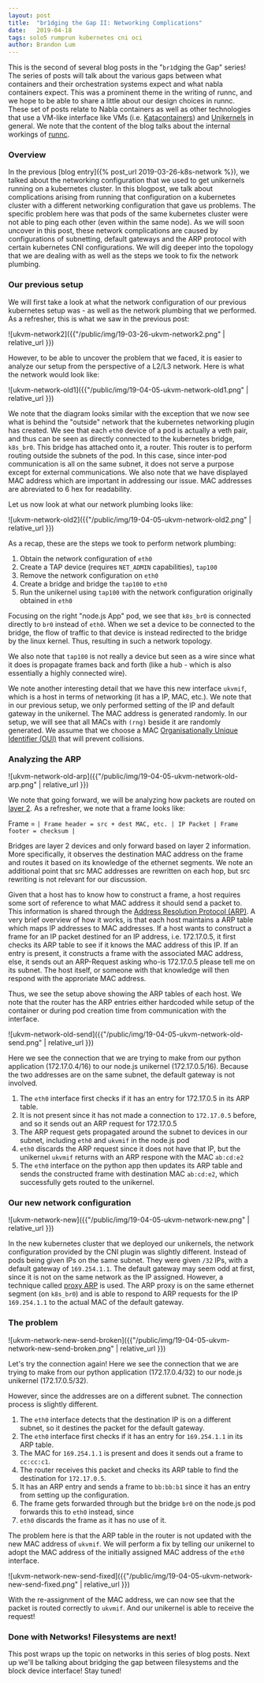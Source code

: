 ```yaml
---
layout: post
title:  "br1dging the Gap II: Networking Complications"
date:   2019-04-18
tags: solo5 rumprun kubernetes cni oci
author: Brandon Lum
---
```


This is the second of several blog posts in the "`br1`dging the Gap" series! The series of posts will talk about the various gaps between what containers and their orchestration systems expect and what nabla containers expect.
This was a prominent theme in the writing of runnc, and we hope to be able to share a little about our design choices in runnc.
These set of posts relate to Nabla containers as well as other technologies that use a VM-like interface like VMs (i.e. [Katacontainers](https://katacontainers.io/)) and [Unikernels](https://en.wikipedia.org/wiki/Unikernel) in general.
We note that the content of the blog talks about the internal workings of [runnc](https://github.com/nabla-containers/runnc).

### Overview

In the previous [blog entry]({% post_url 2019-03-26-k8s-network %}), we talked about the networking configuration that we used to get unikernels running on a kubernetes cluster. In this blogpost, we talk about complications arising from running that configuration on a kubernetes cluster with a different networking configuration that gave us problems. The specific problem here was that pods of the same kubernetes cluster were not able to ping each other (even within the same
node).
As we will soon uncover in this post, these network complications are caused by configurations of subnetting, default gateways and the ARP protocol with certain kubernetes CNI configurations. We will dig deeper into the topology that we are dealing with as well as the steps we took to fix the network plumbing.

### Our previous setup

We will first take a look at what the network configuration of our previous kubernetes setup was - as well as the network plumbing that we performed. As a refresher, this is what we saw in the previous post:

![ukvm-network2]({{"/public/img/19-03-26-ukvm-network2.png" | relative_url }})

However, to be able to uncover the problem that we faced, it is easier to analyze our setup from the perspective of a L2/L3 network. Here is what the network would look like:

![ukvm-network-old1]({{"/public/img/19-04-05-ukvm-network-old1.png" | relative_url }})

We note that the diagram looks similar with the exception that we now see what is behind the "outside" network that the kubernetes networking plugin has created. We see that each `eth0` device of a pod is actually a veth pair, and thus can be seen as directly connected to the kubernetes bridge, `k8s_br0`. This bridge has attached onto it, a router. This router is to perform routing outside the subnets of the pod. In this case, since inter-pod communication is all on the same
subnet, it does not serve a purpose except for external communications. We also note that we have displayed MAC address which are important in addressing our issue. MAC addresses are abreviated to 6 hex for readability.

Let us now look at what our network plumbing looks like:

![ukvm-network-old2]({{"/public/img/19-04-05-ukvm-network-old2.png" | relative_url }})

As a recap, these are the steps we took to perform network plumbing:

1. Obtain the network configuration of `eth0`
2. Create a TAP device (requires `NET_ADMIN` capabilities), `tap100`
3. Remove the network configuration on `eth0`
4. Create a bridge and bridge the `tap100` to `eth0`
5. Run the unikernel using `tap100` with the network configuration originally obtained in `eth0`

Focusing on the right "node.js App" pod, we see that `k8s_br0` is connected directly to `br0` instead of `eth0`. When we set a device to be connected to the bridge, the flow of traffic to that device is instead redirected to the bridge by the linux kernel. Thus, resulting in such a network topology. 

We also note that `tap100` is not really a device but seen as a wire since what it does is propagate frames back and forth (like a hub - which is also essentially a highly connected wire). 

We note another interesting detail that we have this new interface `ukvmif`, which is a host in terms of networking (it has a IP, MAC, etc.). We note that in our previous setup, we only performed setting of the IP and default gateway in the unikernel. The MAC address is generated randomly. In our setup, we will see that all MACs with `(rng)` beside it are randomly generated. We assume that we choose a MAC [Organisationally Unique Identifier
(OUI)](https://en.wikipedia.org/wiki/Organizationally_unique_identifier) that will prevent collisions.

### Analyzing the ARP

![ukvm-network-old-arp]({{"/public/img/19-04-05-ukvm-network-old-arp.png" | relative_url }})

We note that going forward, we will be analyzing how packets are routed on [layer 2](https://en.wikipedia.org/wiki/Data_link_layer). As a refresher, we note that a frame looks like:

Frame = ```| Frame header = src + dest MAC, etc. | IP Packet | Frame footer = checksum |```

Bridges are layer 2 devices and only forward based on layer 2 information. More specifically, it observes the destination MAC address on the frame and routes it based on its knowledge of the ethernet segments. We note an additional point that src MAC addresses are rewritten on each hop, but src rewriting is not relevant for our discussion.

Given that a host has to know how to construct a frame, a host requires some sort of reference to what MAC address it should send a packet to. This information is shared through the [Address Resolution Protocol (ARP)](https://en.wikipedia.org/wiki/Address_Resolution_Protocol). A very brief overview of how it works, is that each host maintains a ARP table which maps IP addresses to MAC addresses. If a host wants to construct a frame for an IP packet destined for an IP address,
i.e. 172.17.0.5, it first checks its ARP table to see if it knows the MAC address of this IP. If an entry is present, it constructs a frame with the associated MAC address, else, it sends out an ARP-Request asking who-is 172.17.0.5 please tell me on its subnet. The host itself, or someone with that knowledge will then respond with the approriate MAC address.

Thus, we see the setup above showing the ARP tables of each host. We note that the router has the ARP entries either hardcoded while setup of the container or during pod creation time from communication with the interface.

![ukvm-network-old-send]({{"/public/img/19-04-05-ukvm-network-old-send.png" | relative_url }})

Here we see the connection that we are trying to make from our python application (172.17.0.4/16) to our node.js unikernel (172.17.0.5/16). Because the two addresses are on the same subnet, the default gateway is not involved. 

1. The `eth0` interface first checks if it has an entry for 172.17.0.5 in its ARP table. 
2. It is not present since it has not made a connection to `172.17.0.5` before, and so it sends out an ARP request for 172.17.0.5
3. The ARP request gets propagated around the subnet to devices in our subnet, including `eth0` and `ukvmif` in the node.js pod 
4. `eth0` discards the ARP request since it does not have that IP, but the unikernel `ukvmif` returns with an ARP respone with the MAC `ab:cd:e2`
5. The `eth0` interface on the python app then updates its ARP table and sends the constructed frame with destination MAC `ab:cd:e2`, which successfully gets routed to the unikernel.


### Our new network configuration

![ukvm-network-new]({{"/public/img/19-04-05-ukvm-network-new.png" | relative_url }})

In the new kubernetes cluster that we deployed our unikernels, the network configuration provided by the CNI plugin was slightly different. Instead of pods being given IPs on the same subnet. They were given `/32` IPs, with a default gateway of `169.254.1.1`. The default gateway may seem odd at first, since it is not on the same network as the IP assigned. However, a technique called [proxy ARP](https://en.wikipedia.org/wiki/Proxy_ARP) is used. The ARP proxy is on the same ethernet
segment (on `k8s_br0`) and is able to respond to ARP requests for the IP `169.254.1.1` to the actual MAC of the default gateway.

### The problem 

![ukvm-network-new-send-broken]({{"/public/img/19-04-05-ukvm-network-new-send-broken.png" | relative_url }})

Let's try the connection again! Here we see the connection that we are trying to make from our python application (172.17.0.4/32) to our node.js unikernel (172.17.0.5/32). 

However, since the addresses are on a different subnet. The connection process is slightly different.

1. The `eth0` interface detects that the destination IP is on a different subnet, so it destines the packet for the default gateway. 
2. The `eth0` interface first checks if it has an entry for `169.254.1.1` in its ARP table. 
3. The MAC for `169.254.1.1` is present and does it sends out a frame to `cc:cc:c1`. 
4. The router receives this packet and checks its ARP table to find the destination for `172.17.0.5`. 
5. It has an ARP entry and sends a frame to `bb:bb:b1` since it has an entry from setting up the configuration.
6. The frame gets forwarded through but the bridge `br0` on the node.js pod forwards this to `eth0` instead, since 
7. `eth0` discards the frame as it has no use of it.

The problem here is that the ARP table in the router is not updated with the new MAC address of `ukvmif`. We will perform a fix by telling our unikernel to adopt the MAC address of the initially assigned MAC address of the `eth0` interface.

![ukvm-network-new-send-fixed]({{"/public/img/19-04-05-ukvm-network-new-send-fixed.png" | relative_url }})

With the re-assignment of the MAC address, we can now see that the packet is routed correctly to `ukvmif`. And our unikernel is able to receive the request!

### Done with Networks! Filesystems are next!

This post wraps up the topic on networks in this series of blog posts. Next up we'll be talking about bridging the gap between filesystems and the block device interface! Stay tuned!
